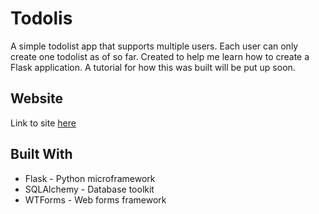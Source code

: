 # Todolis
A simple todolist app that supports multiple users. Each user can only create one todolist as of so far. Created to help me learn how to create a Flask application. A tutorial for how this was built will be put up soon.

## Website
Link to site [here](http://104.131.85.59/)

## Built With
* Flask - Python microframework
* SQLAlchemy - Database toolkit
* WTForms - Web forms framework
